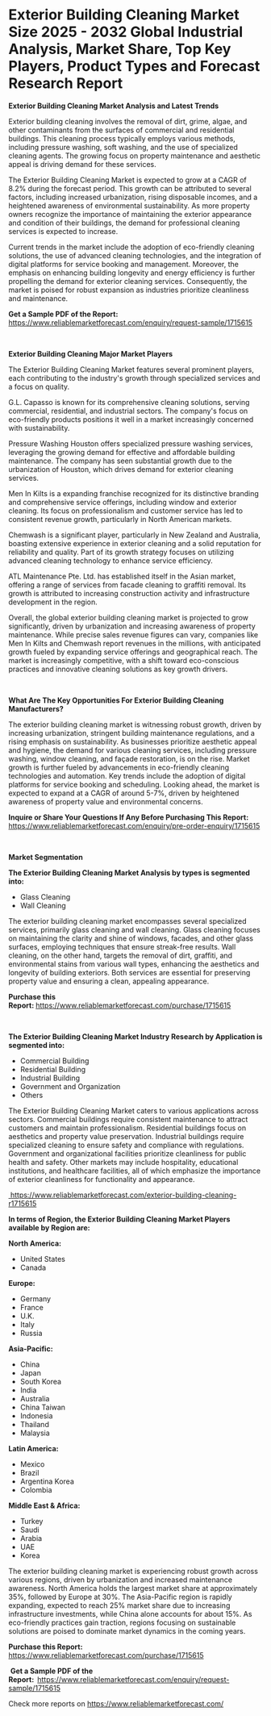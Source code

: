 <p><h1>Exterior Building Cleaning Market Size 2025 - 2032 Global Industrial Analysis, Market Share, Top Key Players, Product Types and Forecast Research Report</h1></p><p><strong>Exterior Building Cleaning Market Analysis and Latest Trends</strong></p>
<p><p>Exterior building cleaning involves the removal of dirt, grime, algae, and other contaminants from the surfaces of commercial and residential buildings. This cleaning process typically employs various methods, including pressure washing, soft washing, and the use of specialized cleaning agents. The growing focus on property maintenance and aesthetic appeal is driving demand for these services.</p><p>The Exterior Building Cleaning Market is expected to grow at a CAGR of 8.2% during the forecast period. This growth can be attributed to several factors, including increased urbanization, rising disposable incomes, and a heightened awareness of environmental sustainability. As more property owners recognize the importance of maintaining the exterior appearance and condition of their buildings, the demand for professional cleaning services is expected to increase.</p><p>Current trends in the market include the adoption of eco-friendly cleaning solutions, the use of advanced cleaning technologies, and the integration of digital platforms for service booking and management. Moreover, the emphasis on enhancing building longevity and energy efficiency is further propelling the demand for exterior cleaning services. Consequently, the market is poised for robust expansion as industries prioritize cleanliness and maintenance.</p></p>
<p><strong>Get a Sample PDF of the Report:&nbsp;</strong> <a href="https://www.reliablemarketforecast.com/enquiry/request-sample/1715615?utm_campaign=2458&utm_medium=2&utm_source=Github&utm_content=ia&utm_term=09032025&utm_id=exterior-building-cleaning">https://www.reliablemarketforecast.com/enquiry/request-sample/1715615</a></p>
<p>&nbsp;</p>
<p><strong>Exterior Building Cleaning Major Market Players</strong></p>
<p><p>The Exterior Building Cleaning Market features several prominent players, each contributing to the industry's growth through specialized services and a focus on quality. </p><p>G.L. Capasso is known for its comprehensive cleaning solutions, serving commercial, residential, and industrial sectors. The company's focus on eco-friendly products positions it well in a market increasingly concerned with sustainability. </p><p>Pressure Washing Houston offers specialized pressure washing services, leveraging the growing demand for effective and affordable building maintenance. The company has seen substantial growth due to the urbanization of Houston, which drives demand for exterior cleaning services.</p><p>Men In Kilts is a expanding franchise recognized for its distinctive branding and comprehensive service offerings, including window and exterior cleaning. Its focus on professionalism and customer service has led to consistent revenue growth, particularly in North American markets.</p><p>Chemwash is a significant player, particularly in New Zealand and Australia, boasting extensive experience in exterior cleaning and a solid reputation for reliability and quality. Part of its growth strategy focuses on utilizing advanced cleaning technology to enhance service efficiency.</p><p>ATL Maintenance Pte. Ltd. has established itself in the Asian market, offering a range of services from facade cleaning to graffiti removal. Its growth is attributed to increasing construction activity and infrastructure development in the region.</p><p>Overall, the global exterior building cleaning market is projected to grow significantly, driven by urbanization and increasing awareness of property maintenance. While precise sales revenue figures can vary, companies like Men In Kilts and Chemwash report revenues in the millions, with anticipated growth fueled by expanding service offerings and geographical reach. The market is increasingly competitive, with a shift toward eco-conscious practices and innovative cleaning solutions as key growth drivers.</p></p>
<p>&nbsp;</p>
<p><strong>What Are The Key Opportunities For Exterior Building Cleaning Manufacturers?</strong></p>
<p><p>The exterior building cleaning market is witnessing robust growth, driven by increasing urbanization, stringent building maintenance regulations, and a rising emphasis on sustainability. As businesses prioritize aesthetic appeal and hygiene, the demand for various cleaning services, including pressure washing, window cleaning, and façade restoration, is on the rise. Market growth is further fueled by advancements in eco-friendly cleaning technologies and automation. Key trends include the adoption of digital platforms for service booking and scheduling. Looking ahead, the market is expected to expand at a CAGR of around 5-7%, driven by heightened awareness of property value and environmental concerns.</p></p>
<p><strong>Inquire or Share Your Questions If Any Before Purchasing This Report:</strong> <a href="https://www.reliablemarketforecast.com/enquiry/pre-order-enquiry/1715615?utm_campaign=2458&utm_medium=2&utm_source=Github&utm_content=ia&utm_term=09032025&utm_id=exterior-building-cleaning">https://www.reliablemarketforecast.com/enquiry/pre-order-enquiry/1715615</a></p>
<p>&nbsp;</p>
<p><strong>Market Segmentation</strong></p>
<p><strong>The Exterior Building Cleaning Market Analysis by types is segmented into:</strong></p>
<p><ul><li>Glass Cleaning</li><li>Wall Cleaning</li></ul></p>
<p><p>The exterior building cleaning market encompasses several specialized services, primarily glass cleaning and wall cleaning. Glass cleaning focuses on maintaining the clarity and shine of windows, facades, and other glass surfaces, employing techniques that ensure streak-free results. Wall cleaning, on the other hand, targets the removal of dirt, graffiti, and environmental stains from various wall types, enhancing the aesthetics and longevity of building exteriors. Both services are essential for preserving property value and ensuring a clean, appealing appearance.</p></p>
<p><strong>Purchase this Report:&nbsp;</strong><a href="https://www.reliablemarketforecast.com/purchase/1715615?utm_campaign=2458&utm_medium=2&utm_source=Github&utm_content=ia&utm_term=09032025&utm_id=exterior-building-cleaning">https://www.reliablemarketforecast.com/purchase/1715615</a></p>
<p>&nbsp;</p>
<p><strong>The Exterior Building Cleaning Market Industry Research by Application is segmented into:</strong></p>
<p><ul><li>Commercial Building</li><li>Residential Building</li><li>Industrial Building</li><li>Government and Organization</li><li>Others</li></ul></p>
<p><p>The Exterior Building Cleaning Market caters to various applications across sectors. Commercial buildings require consistent maintenance to attract customers and maintain professionalism. Residential buildings focus on aesthetics and property value preservation. Industrial buildings require specialized cleaning to ensure safety and compliance with regulations. Government and organizational facilities prioritize cleanliness for public health and safety. Other markets may include hospitality, educational institutions, and healthcare facilities, all of which emphasize the importance of exterior cleanliness for functionality and appearance.</p></p>
<p><a href="https://www.reliablemarketforecast.com/exterior-building-cleaning-r1715615?utm_campaign=2458&utm_medium=2&utm_source=Github&utm_content=ia&utm_term=09032025&utm_id=exterior-building-cleaning">&nbsp;https://www.reliablemarketforecast.com/exterior-building-cleaning-r1715615</a></p>
<p><strong>In terms of Region, the Exterior Building Cleaning Market Players available by Region are:</strong></p>
<p>
    <p> <strong> North America: </strong>
        <ul>
            <li>United States</li>
            <li>Canada</li>
        </ul>
        </p> 
    <p> <strong> Europe: </strong>
        <ul>
            <li>Germany</li>
            <li>France</li>
            <li>U.K.</li>
            <li>Italy</li>
            <li>Russia</li>
        </ul>
        </p> 
    <p> <strong> Asia-Pacific: </strong>
        <ul>
            <li>China</li>
            <li>Japan</li>
            <li>South Korea</li>
            <li>India</li>
            <li>Australia</li>
            <li>China Taiwan</li>
            <li>Indonesia</li>
            <li>Thailand</li>
            <li>Malaysia</li>
        </ul>
        </p> 
    <p> <strong> Latin America: </strong>
        <ul>
            <li>Mexico</li>
            <li>Brazil</li>
            <li>Argentina Korea</li>
            <li>Colombia</li>
        </ul>
        </p> 
    <p> <strong> Middle East & Africa: </strong>
        <ul>
            <li>Turkey</li>
            <li>Saudi</li>
            <li>Arabia</li>
            <li>UAE</li>
            <li>Korea</li>
        </ul>
    </p>
    </p>
<p><p>The exterior building cleaning market is experiencing robust growth across various regions, driven by urbanization and increased maintenance awareness. North America holds the largest market share at approximately 35%, followed by Europe at 30%. The Asia-Pacific region is rapidly expanding, expected to reach 25% market share due to increasing infrastructure investments, while China alone accounts for about 15%. As eco-friendly practices gain traction, regions focusing on sustainable solutions are poised to dominate market dynamics in the coming years.</p></p>
<p><strong>Purchase this Report: </strong><a href="https://www.reliablemarketforecast.com/purchase/1715615?utm_campaign=2458&utm_medium=2&utm_source=Github&utm_content=ia&utm_term=09032025&utm_id=exterior-building-cleaning">https://www.reliablemarketforecast.com/purchase/1715615</a></p>
<p>&nbsp;<strong>Get a Sample PDF of the Report:&nbsp;&nbsp;</strong><a href="https://www.reliablemarketforecast.com/enquiry/request-sample/1715615?utm_campaign=2458&utm_medium=2&utm_source=Github&utm_content=ia&utm_term=09032025&utm_id=exterior-building-cleaning">https://www.reliablemarketforecast.com/enquiry/request-sample/1715615</a></p>
<p><strong></strong></p>
<p>Check more reports on <a href="https://www.reliablemarketforecast.com/?utm_campaign=2458&utm_medium=2&utm_source=Github&utm_content=ia&utm_term=09032025&utm_id=exterior-building-cleaning">https://www.reliablemarketforecast.com/</a></p>